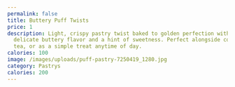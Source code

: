 ```yaml
---
permalink: false
title: Buttery Puff Twists
price: 1
description: Light, crispy pastry twist baked to golden perfection with a
  delicate buttery flavor and a hint of sweetness. Perfect alongside coffee,
  tea, or as a simple treat anytime of day.
calories: 100
image: /images/uploads/puff-pastry-7250419_1280.jpg
category: Pastrys
calories: 200
---
```

